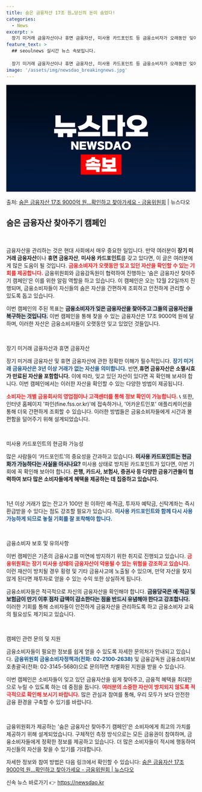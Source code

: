 ```yaml
---
title: 숨은 금융자산 17조 원…당신의 돈이 숨었다!
categories:
  - News
excerpt: >
  장기 미거래 금융자산이나 휴면 금융자산, 미사용 카드포인트 등 금융소비자가 오래동안 잊어버리고 찾아가지않은 …
feature_text: >
  ## seoulnews 실시간 뉴스 속보입니다.

  장기 미거래 금융자산이나 휴면 금융자산, 미사용 카드포인트 등 금융소비자가 오래동안 잊어버리고 찾아가지않은 …
image: '/assets/img/newsdao_breakingnews.jpg'
---
```


![뉴스다오 속보](/assets/img/newsdao_breakingnews.jpg)

<p>출처: <a href="https://newsdao.kr/2486" rel="dofollow">숨은 금융자산 17조 9000억 원…확인하고 찾아가세요 - 금융위원회</a> | 뉴스다오</p>

<h2 data-ke-size="size26">숨은 금융자산 찾아주기 캠페인</h2>

<p data-ke-size="size16">&nbsp;</p>

금융자산을 관리하는 것은 현대 사회에서 매우 중요한 일입니다. 만약 여러분이 <b>장기 미거래 금융자산</b>이나 <b>휴면 금융자산</b>, <b>미사용 카드포인트</b>를 갖고 있다면, 이 글은 여러분에게 많은 도움이 될 것입니다. <b><span style="color: #ee2323;">금융소비자가 오랫동안 잊고 있던 자산을 확인할 수 있는 기회를 제공합니다.</span></b> 금융위원회와 금융감독원이 협력하여 진행하는 ‘숨은 금융자산 찾아주기 캠페인’은 이를 위한 알림 역할을 하고 있습니다. 이 캠페인은 오는 12월 22일까지 진행되며, 금융소비자들이 자신들의 숨은 자산을 간편하게 조회하고 안전하게 관리할 수 있도록 돕고 있습니다. 

이번 캠페인의 주된 목표는 <b><span style="background-color: #21538527;">금융소비자가 잊은 금융자산을 찾아주고 그들의 금융자산을 복구하는 것입니다.</span></b> 이번 캠페인을 통해 찾을 수 있는 금융자산은 17조 9000억 원에 달하며, 이러한 자산은 금융소비자들이 오랫동안 잊고 있었던 것들입니다. 

<p data-ke-size="size16">&nbsp;</p>

장기 미거래 금융자산과 휴면 금융자산

장기 미거래 금융자산 및 휴면 금융자산에 관한 정확한 이해가 필수적입니다. <b><span style="color: #1a5490;">장기 미거래 금융자산은 3년 이상 거래가 없는 자산을 의미합니다.</span></b> 반면,<b>휴면 금융자산은 소멸시효가 만료된 자산을 포함합니다.</b> 이에 따라, 잊고 있던 자산이 있다면 꼭 확인해 보셔야 합니다. 이번 캠페인에서는 이러한 자산을 확인할 수 있는 다양한 방법이 제공됩니다. 

<b><span style="color: #ee2323;">소비자는 개별 금융회사의 영업점이나 고객센터를 통해 정보 확인이 가능합니다.</span></b> 📞 또한, 인터넷 홈페이지 '파인(fine.fss.or.kr)'에 접속하거나, '어카운트인포' 애플리케이션을 통해 더욱 간편하게 조회할 수 있습니다. 이러한 방법들은 금융소비자들에게 시간과 불편함을 덜어주기 위해 설계되었습니다. 

<p data-ke-size="size16">&nbsp;</p>

미사용 카드포인트의 현금화 가능성

많은 사람들이 ‘카드포인트’의 중요성을 간과하고 있습니다. <b><span style="background-color: #21538527;">미사용 카드포인트는 현금화가 가능하다는 사실을 아시나요?</span></b> 미사용 상태로 방치된 카드포인트가 있다면, 이번 기회에 꼭 확인해 보아야 합니다. <b>은행, 카드사, 보험사, 증권사 등 다양한 금융기관들이 협력하여 보다 많은 소비자들에게 혜택을 제공하는 데 집중하고 있습니다.</b> 

<v data-ke-size="size16">&nbsp;</v> 

1년 이상 거래가 없는 잔고가 100만 원 이하인 예·적금, 투자자 예탁금, 신탁계좌는 즉시 환급받을 수 있다는 점도 강조할 필요가 있습니다. <b><span style="color: #1a5490;">미사용 카드포인트와 함께 다시 사용 가능하게 되므로 놓칠 기회를 잘 포착해야 합니다.</span></b> 

<p data-ke-size="size16">&nbsp;</p>

금융소비자 보호 및 유의사항

이번 캠페인은 기존의 금융사고를 미연에 방지하기 위한 취지로 진행되고 있습니다. <b><span style="color: #ee2323;">금융위원회는 장기 미사용 상태의 금융자산이 악용될 수 있는 위험을 강조하고 있습니다.</span></b> 이런 재산이 방치될 경우 횡령 및 기타 금융사고에 노출될 수 있으며, 만약 자산을 찾지 않게 된다면 재투자로 얻을 수 있는 수익 또한 상실하게 됩니다. 

금융소비자들은 적극적으로 자신의 금융자산을 확인해야 합니다. <b><span style="background-color: #21538527;">금융당국은 예·적금 및 보험금이 만기 이후 점차 급액이 감소한다는 점을 반드시 유념해야 한다고 강조합니다.</span></b> 이러한 기회를 통해 소비자들이 안전하게 금융자산을 관리하도록 하고 금융소비자 교육의 필요성도 제기되고 있습니다. 

<p data-ke-size="size16">&nbsp;</p>

캠페인 관련 문의 및 지원

금융소비자들이 필요한 정보를 쉽게 얻을 수 있도록 자세한 문의처가 안내되고 있습니다. <b><span style="color: #1a5490;">금융위원회 금융소비자정책과(전화: 02-2100-2638)</span></b> 및 금융감독원 금융소비자보호총괄국(전화: 02-3145-5680)으로 문의하면 차별화된 지원을 받을 수 있습니다. 

이번 캠페인은 소비자들이 잊고 있던 금융자산을 쉽게 찾아주고, 금융적 혜택을 최대한으로 누릴 수 있도록 하는 데 중점을 둡니다. <b><span style="color: #ee2323;">여러분의 소중한 자산이 방치되지 않도록 적극적으로 확인해 보시기 바랍니다.</span></b> 많은 관심과 참여를 통해, 우리 모두가 보다 안전한 금융 환경을 구축할 수 있기를 바랍니다.

<p data-ke-size="size16">&nbsp;</p>

금융위원회가 제공하는 '숨은 금융자산 찾아주기 캠페인'은 소비자에게 최고의 가치를 제공하기 위해 설계되었습니다. 구체적인 측정 방식으로는 모든 금융권이 참여하며, 금융소비자들에게 정확한 정보를 제공하고 있습니다. 더 많은 소비자들이 적시에 행동하여 자신들의 자산을 찾을 수 있기를 기대합니다.

자세한 정보와 참여 방법은 다음 링크에서 확인할 수 있습니다: [숨은 금융자산 17조 9000억 원…확인하고 찾아가세요 - 금융위원회 | 뉴스다오](https://newsdao.kr/2486) 

신속 뉴스 바로가기 👉 <a href="https://newsdao.kr" rel="dofollow">https://newsdao.kr</a>


